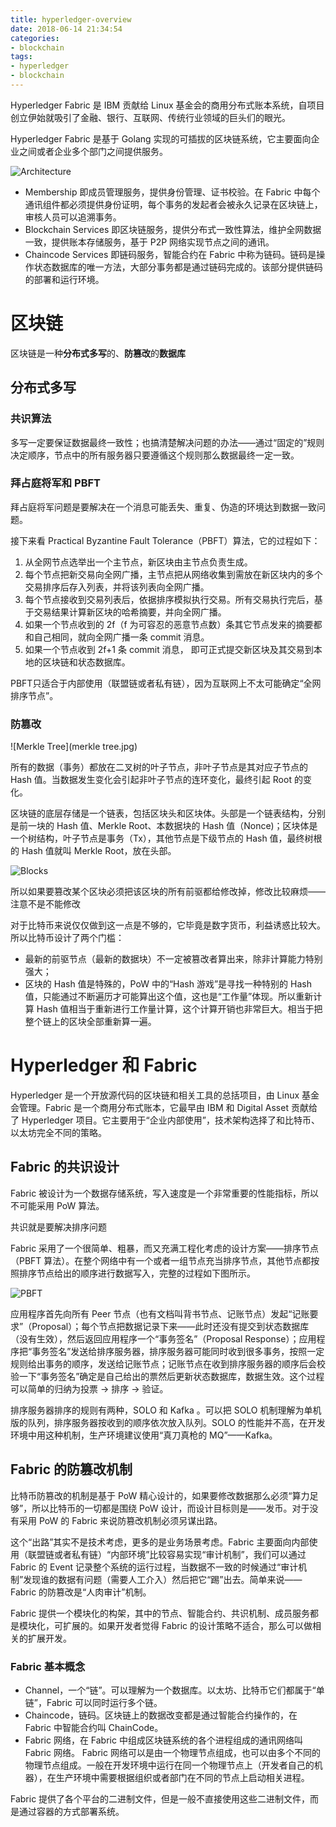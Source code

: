 ```yaml
---
title: hyperledger-overview
date: 2018-06-14 21:34:54
categories:
- blockchain
tags:
- hyperledger
- blockchain
---
```

Hyperledger Fabric 是 IBM 贡献给 Linux 基金会的商用分布式账本系统，自项目创立伊始就吸引了金融、银行、互联网、传统行业领域的巨头们的眼光。

Hyperledger Fabric 是基于 Golang 实现的可插拔的区块链系统，它主要面向企业之间或者企业多个部门之间提供服务。

![Architecture](architecture.jpg)

* Membership 即成员管理服务，提供身份管理、证书校验。在 Fabric 中每个通讯组件都必须提供身份证明，每个事务的发起者会被永久记录在区块链上，审核人员可以追溯事务。
* Blockchain Services 即区块链服务，提供分布式一致性算法，维护全网数据一致，提供账本存储服务，基于 P2P 网络实现节点之间的通讯。
* Chaincode Services 即链码服务，智能合约在 Fabric 中称为链码。链码是操作状态数据库的唯一方法，大部分事务都是通过链码完成的。该部分提供链码的部署和运行环境。

# 区块链
区块链是一种**分布式多写**的、**防篡改**的**数据库**

## 分布式多写

### 共识算法

多写一定要保证数据最终一致性；也搞清楚解决问题的办法——通过“固定的”规则决定顺序，节点中的所有服务器只要遵循这个规则那么数据最终一定一致。

### 拜占庭将军和 PBFT

拜占庭将军问题是要解决在一个消息可能丢失、重复、伪造的环境达到数据一致问题。

接下来看 Practical Byzantine Fault Tolerance（PBFT）算法，它的过程如下：

1. 从全网节点选举出一个主节点，新区块由主节点负责生成。
2. 每个节点把新交易向全网广播，主节点把从网络收集到需放在新区块内的多个交易排序后存入列表，并将该列表向全网广播。
3. 每个节点接收到交易列表后，依据排序模拟执行交易。所有交易执行完后，基于交易结果计算新区块的哈希摘要，并向全网广播。
4. 如果一个节点收到的 2f（f 为可容忍的恶意节点数）条其它节点发来的摘要都和自己相同，就向全网广播一条 commit 消息。
5. 如果一个节点收到 2f+1 条 commit 消息， 即可正式提交新区块及其交易到本地的区块链和状态数据库。

PBFT只适合于内部使用（联盟链或者私有链），因为互联网上不太可能确定“全网排序节点”。

### 防篡改

![Merkle Tree](merkle tree.jpg)

所有的数据（事务）都放在二叉树的叶子节点，非叶子节点是其对应子节点的 Hash 值。当数据发生变化会引起非叶子节点的连环变化，最终引起 Root 的变化。

区块链的底层存储是一个链表，包括区块头和区块体。头部是一个链表结构，分别是前一块的 Hash 值、Merkle Root、本数据块的 Hash 值（Nonce)；区块体是一个树结构，叶子节点是事务（Tx），其他节点是下级节点的 Hash 值，最终树根的 Hash 值就叫 Merkle Root，放在头部。

![Blocks](block.jpg)

所以如果要篡改某个区块必须把该区块的所有前驱都给修改掉，修改比较麻烦——注意不是不能修改

对于比特币来说仅仅做到这一点是不够的，它毕竟是数字货币，利益诱惑比较大。所以比特币设计了两个门槛：

* 最新的前驱节点（最新的数据块）不一定被篡改者算出来，除非计算能力特别强大；
* 区块的 Hash 值是特殊的，PoW 中的“Hash 游戏”是寻找一种特别的 Hash 值，只能通过不断遍历才可能算出这个值，这也是“工作量”体现。所以重新计算 Hash 值相当于重新进行工作量计算，这个计算开销也非常巨大。相当于把整个链上的区块全部重新算一遍。

# Hyperledger 和 Fabric

Hyperledger 是一个开放源代码的区块链和相关工具的总括项目，由 Linux 基金会管理。Fabric 是一个商用分布式账本，它最早由 IBM 和 Digital Asset 贡献给了 Hyperledger 项目。它主要用于“企业内部使用”，技术架构选择了和比特币、以太坊完全不同的策略。

## Fabric 的共识设计

Fabric 被设计为一个数据存储系统，写入速度是一个非常重要的性能指标，所以不可能采用 PoW 算法。

共识就是要解决排序问题

Fabric 采用了一个很简单、粗暴，而又充满工程化考虑的设计方案——排序节点（PBFT 算法）。在整个网络中有一个或者一组节点充当排序节点，其他节点都按照排序节点给出的顺序进行数据写入，完整的过程如下图所示。

![PBFT](pbft.jpg)

应用程序首先向所有 Peer 节点（也有文档叫背书节点、记账节点）发起“记账要求”（Proposal）；每个节点把数据记录下来——此时还没有提交到状态数据库（没有生效），然后返回应用程序一个“事务签名”（Proposal Response）；应用程序把“事务签名”发送给排序服务器，排序服务器可能同时收到很多事务，按照一定规则给出事务的顺序，发送给记账节点；记账节点在收到排序服务器的顺序后会校验一下“事务签名”确定是自己给出的票然后更新状态数据库，数据生效。这个过程可以简单的归纳为投票 -> 排序 -> 验证。

排序服务器排序的规则有两种，SOLO 和 Kafka 。可以把 SOLO 机制理解为单机版的队列，排序服务器按收到的顺序依次放入队列。SOLO 的性能并不高，在开发环境中用这种机制，生产环境建议使用“真刀真枪的 MQ”——Kafka。

## Fabric 的防篡改机制

比特币防篡改的机制是基于 PoW 精心设计的，如果要修改数据那么必须“算力足够”，所以比特币的一切都是围绕 PoW 设计，而设计目标则是——发币。对于没有采用 PoW 的 Fabric 来说防篡改机制必须另谋出路。

这个“出路”其实不是技术考虑，更多的是业务场景考虑。Fabric 主要面向内部使用（联盟链或者私有链）“内部环境”比较容易实现“审计机制”，我们可以通过 Fabric 的 Event 记录整个系统的运行过程，当数据不一致的时候通过“审计机制”发现谁的数据有问题（需要人工介入）然后把它“踢”出去。简单来说——Fabric 的防篡改是“人肉审计”机制。

Fabric 提供一个模块化的构架，其中的节点、智能合约、共识机制、成员服务都是模块化，可扩展的。如果开发者觉得 Fabric 的设计策略不适合，那么可以做相关的扩展开发。

### Fabric 基本概念

* Channel，一个“链”。可以理解为一个数据库。以太坊、比特币它们都属于“单链”，Fabric 可以同时运行多个链。
* Chaincode，链码。区块链上的数据改变都是通过智能合约操作的，在 Fabric 中智能合约叫 ChainCode。
* Fabric 网络，在 Fabric 中组成区块链系统的各个进程组成的通讯网络叫 Fabric 网络。
Fabric 网络可以是由一个物理节点组成，也可以由多个不同的物理节点组成。一般在开发环境中运行在同一个物理节点上（开发者自己的机器），在生产环境中需要根据组织或者部门在不同的节点上启动相关进程。

Fabric 提供了各个平台的二进制文件，但是一般不直接使用这些二进制文件，而是通过容器的方式部署系统。